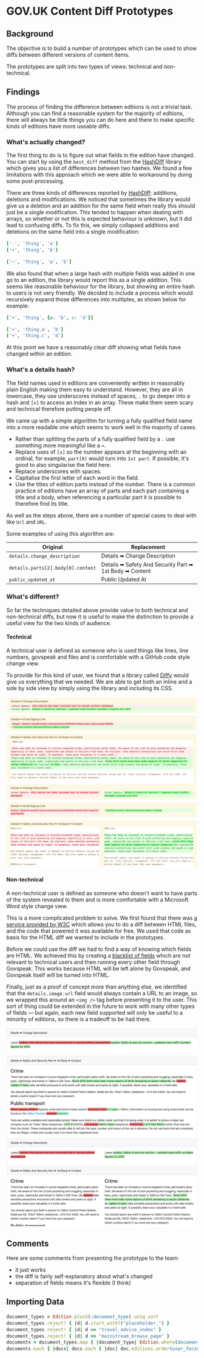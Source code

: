 # GOV.UK Content Diff Prototypes

## Background

The objective is to build a number of prototypes which can be used to show diffs between different versions of content items.

The prototypes are split into two types of views: technical and non-technical.

## Findings

The process of finding the difference between editions is not a trivial task. Although you can find a reasonable system for the majority of editions, there will always be little things you can do here and there to make specific kinds of editions have more useable diffs.

### What's actually changed?

The first thing to do is to figure out what fields in the edition have changed. You can start by using the `best_diff` method from the [HashDiff][hashdiff] library which gives you a list of differences between two hashes. We found a few limitations with this approach which we were able to workaround by doing some post-processing.

There are three kinds of differences reported by [HashDiff][hashdiff]: additions, deletions and modifications. We noticed that sometimes the library would give us a deletion and an addition for the same field when really this should just be a single modification. This tended to happen when dealing with arrays, so whether or not this is expected behaviour is unknown, but it did lead to confusing diffs. To fix this, we simply collapsed additions and deletions on the same field into a single modification:

```ruby
['-', 'thing', 'a']
['+', 'thing', 'b']
```

```ruby
['~', 'thing', 'a', 'b']
```

We also found that when a large hash with multiple fields was added in one go to an edition, the library would report this as a single addition. This seems like reasonable behaviour for the library, but showing an entire hash to users is not very friendly. We decided to include a process which would recursively expand those differences into multiples, as shown below for example:

```ruby
['+', 'thing', {a: 'b', c: 'd'}]
```

```ruby
['+', 'thing.a', 'b']
['+', 'thing.c', 'd']
```

At this point we have a reasonably clear diff showing what fields have changed within an edition.

### What's a details hash?

The field names used in editions are conveniently written in reasonably plain English making them easy to understand. However, they are all in lowercase, they use underscores instead of spaces, `.` to go deeper into a hash and `[x]` to access an index in an array. These make them seem scary and technical therefore putting people off.

We came up with a simple algorithm for turning a fully qualified field name into a more readable one which seems to work well in the majority of cases.

- Rather than splitting the parts of a fully qualified field by a `.` use something more meaningful like a ` ➡ `.
- Replace uses of `[x]` so the number appears at the beginning with an ordinal, for example, `part[0]` would turn into `1st part`. If possible, it's good to also singularise the field here.
- Replace underscores with spaces.
- Capitalise the first letter of each word in the field.
- Use the titles of edition parts instead of the number. There is a common practice of editions have an array of parts and each part containing a title and a body, when referencing a particular part it is possible to therefore find its title.

As well as the steps above, there are a number of special cases to deal with like `Url` and `URL`.

Some examples of using this algorithm are:

| Original | Replacement |
| - | - |
| `details.change_description`  | Details ➡ Change Description  |
| `details.parts[2].body[0].content`  | Details ➡ Safety And Security Part ➡ 1st Body ➡ Content  |
| `public_updated_at`  | Public Updated At  |

### What's different?

So far the techniques detailed above provide value to both technical and non-technical diffs, but now it is useful to make the distinction to provide a useful view for the two kinds of audience.

#### Technical

A technical user is defined as someone who is used things like lines, line numbers, govspeak and files and is comfortable with a GitHub code style change view.

To provide for this kind of user, we found that a library called [Diffy][diffy] would give us everything that we needed. We are able to get both an inline and a side by side view by simply using the library and including its CSS.

![Inline](docs/technical-inline.png)
![Side by Side](docs/technical-sidebyside.png)

#### Non-technical

A non-technical user is defined as someone who doesn't want to have parts of the system revealed to them and is more comfortable with a Microsoft Word style change view.

This is a more complicated problem to solve. We first found that there was [a service provided by W3C][w3c-htmldiff] which allows you to do a diff between HTML files, and the code that powered it was available for free. We used that code as basis for the HTML diff we wanted to include in the prototypes.

Before we could use the diff we had to find a way of knowing which fields are HTML. We achieved this by creating a [blacklist of fields][field-blacklist] which are not relevant to technical users and then running every other field through Govspeak. This works because HTML will be left alone by Govspeak, and Govspeak itself will be turned into HTML.

Finally, just as a proof of concept more than anything else, we identified that the `details.image.url` field would always contain a URL to an image, so we wrapped this around an `<img />` tag before presenting it to the user. This sort of thing could be extended in the future to work with many other types of fields — but again, each new field supported will only be useful to a minority of editions, so there is a tradeoff to be had there.

![Inline](docs/nontechnical-inline.png)
![Side by Side](docs/nontechnical-sidebyside.png)

## Comments

Here are some comments from presenting the prototype to the team:

- it just works
- the diff is fairly self-explanatory about what's changed
- separation of fields means it's flexible (I think)

## Importing Data

```ruby
document_types = Edition.pluck(:document_type).uniq.sort
document_types.reject! { |d| d.start_with?("placeholder_") }
document_types.reject! { |d| d == "travel_advice_index" }
document_types.reject! { |d| d == "mainstream_browse_page" }
documents = document_types.map { |document_type| Edition.where(document_type: document_type, user_facing_version: 1).order('RANDOM()').limit(10).map(&:document).uniq }
documents.each { |docs| docs.each { |doc| doc.editions.order(user_facing_version: :asc).each_with_index { |edition, edition_index| json = Presenters::EditionPresenter.new(edition, draft: edition.draft?).for_content_store(0).to_json; dir = "data/#{doc.editions.first.document_type}/#{doc.content_id}"; FileUtils::mkdir_p(dir); File.write("#{dir}/#{edition_index}.json", json); nil } } }
```

[hashdiff]: https://github.com/liufengyun/hashdiff
[diffy]: https://github.com/samg/diffy
[w3c-htmldiff]: http://services.w3.org/htmldiff
[field-blacklist]: https://github.com/thomasleese/govuk-content-diff-prototypes/blob/master/lib/combined_diff.rb#L34

